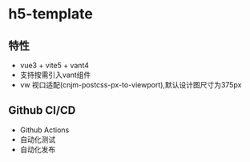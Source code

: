 # h5-template

## 特性

- vue3 + vite5 + vant4
- 支持按需引入vant组件
- vw 视口适配(cnjm-postcss-px-to-viewport),默认设计图尺寸为375px


## Github CI/CD

- Github Actions
- 自动化测试
- 自动化发布
